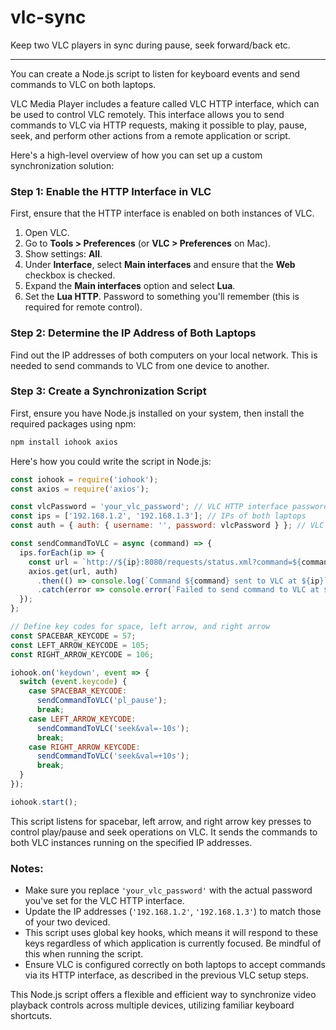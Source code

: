# vlc-sync
Keep two VLC players in sync during pause, seek forward/back etc.

----

You can create a Node.js script to listen for keyboard events and send commands to VLC on both laptops. 

VLC Media Player includes a feature called VLC HTTP interface, which can be used to control VLC remotely. This interface allows you to send commands to VLC via HTTP requests, making it possible to play, pause, seek, and perform other actions from a remote application or script.

Here's a high-level overview of how you can set up a custom synchronization solution:

### Step 1: Enable the HTTP Interface in VLC

First, ensure that the HTTP interface is enabled on both instances of VLC.

1. Open VLC.
2. Go to **Tools > Preferences** (or **VLC > Preferences** on Mac).
3. Show settings: **All**.
4. Under **Interface**, select **Main interfaces** and ensure that the **Web** checkbox is checked.
5. Expand the **Main interfaces** option and select **Lua**.
6. Set the **Lua HTTP**. Password to something you'll remember (this is required for remote control).

### Step 2: Determine the IP Address of Both Laptops

Find out the IP addresses of both computers on your local network. This is needed to send commands to VLC from one device to another.

### Step 3: Create a Synchronization Script

First, ensure you have Node.js installed on your system, then install the required packages using npm:

```bash
npm install iohook axios
```

Here's how you could write the script in Node.js:

```javascript
const iohook = require('iohook');
const axios = require('axios');

const vlcPassword = 'your_vlc_password'; // VLC HTTP interface password
const ips = ['192.168.1.2', '192.168.1.3']; // IPs of both laptops
const auth = { auth: { username: '', password: vlcPassword } }; // VLC's web interface uses a blank username

const sendCommandToVLC = async (command) => {
  ips.forEach(ip => {
    const url = `http://${ip}:8080/requests/status.xml?command=${command}`;
    axios.get(url, auth)
      .then(() => console.log(`Command ${command} sent to VLC at ${ip}`))
      .catch(error => console.error(`Failed to send command to VLC at ${ip}: ${error}`));
  });
};

// Define key codes for space, left arrow, and right arrow
const SPACEBAR_KEYCODE = 57;
const LEFT_ARROW_KEYCODE = 105;
const RIGHT_ARROW_KEYCODE = 106;

iohook.on('keydown', event => {
  switch (event.keycode) {
    case SPACEBAR_KEYCODE:
      sendCommandToVLC('pl_pause');
      break;
    case LEFT_ARROW_KEYCODE:
      sendCommandToVLC('seek&val=-10s');
      break;
    case RIGHT_ARROW_KEYCODE:
      sendCommandToVLC('seek&val=+10s');
      break;
  }
});

iohook.start();
```

This script listens for spacebar, left arrow, and right arrow key presses to control play/pause and seek operations on VLC. It sends the commands to both VLC instances running on the specified IP addresses.

### Notes:

- Make sure you replace `'your_vlc_password'` with the actual password you've set for the VLC HTTP interface.
- Update the IP addresses (`'192.168.1.2'`, `'192.168.1.3'`) to match those of your two deviced.
- This script uses global key hooks, which means it will respond to these keys regardless of which application is currently focused. Be mindful of this when running the script.
- Ensure VLC is configured correctly on both laptops to accept commands via its HTTP interface, as described in the previous VLC setup steps.

This Node.js script offers a flexible and efficient way to synchronize video playback controls across multiple devices, utilizing familiar keyboard shortcuts.
